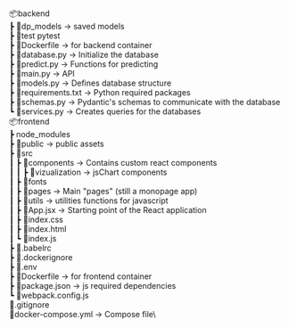📦backend \
 ┣ 📂dp_models &rarr; saved models\
 ┣ 📂test pytest\
 ┣ 📜Dockerfile &rarr; for backend container\
 ┣ 📜database.py &rarr; Initialize the database\
 ┣ 📜predict.py &rarr; Functions for predicting\
 ┣ 📜main.py &rarr; API\
 ┣ 📜models.py &rarr; Defines database structure\
 ┣ 📜requirements.txt &rarr; Python required packages\
 ┣ 📜schemas.py &rarr; Pydantic's schemas to communicate with the database\
 ┗ 📜services.py &rarr; Creates queries for the databases\
 📦frontend \
 ┣ node_modules \
 ┣ 📂public &rarr; public assets\
 ┣ 📂src \
 ┃ ┣ 📂components &rarr; Contains custom react components\
 ┃ ┃ ┣ 📂vizualization &rarr; jsChart components\
 ┃ ┣ 📂fonts \
 ┃ ┣ 📂pages &rarr; Main "pages" (still a monopage app)\
 ┃ ┣ 📂utils &rarr; utilities functions for javascript\
 ┃ ┣ 📜App.jsx &rarr; Starting point of the React application\
 ┃ ┣ 📜index.css \
 ┃ ┣ 📜index.html \
 ┃ ┗ 📜index.js \
 ┣ 📜.babelrc \
 ┣ 📜.dockerignore \
 ┣ 📜.env \
 ┣ 📜Dockerfile &rarr; for frontend container \
 ┣ 📜package.json &rarr; js required dependencies \
 ┗ 📜webpack.config.js \
📜.gitignore\
📜docker-compose.yml &rarr; Compose file\

